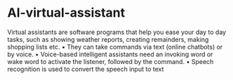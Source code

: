 # AI-virtual-assistant
Virtual assistants are software programs that help 
you ease your day to day tasks, such as showing 
weather reports, creating remainders, making 
shopping lists etc.
• They can take commands via text (online chatbots) 
or by voice.
• Voice-based intelligent assistants need an invoking 
word or wake word to activate the listener, followed 
by the command.
• Speech recognition is used to convert 
the speech input to text
